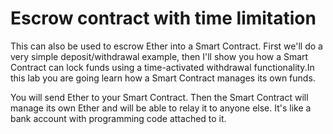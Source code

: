 # Escrow contract with time limitation 

This can also be used to escrow Ether into a Smart Contract.
First we'll do a very simple deposit/withdrawal example,
then I'll show you how a Smart Contract can lock funds using a time-activated withdrawal functionality.In this lab you are going learn how a Smart Contract manages its own funds.

You will send Ether to your Smart Contract. Then the Smart Contract will manage its own Ether and will be able to relay it to anyone else.
It's like a bank account with programming code attached to it.
